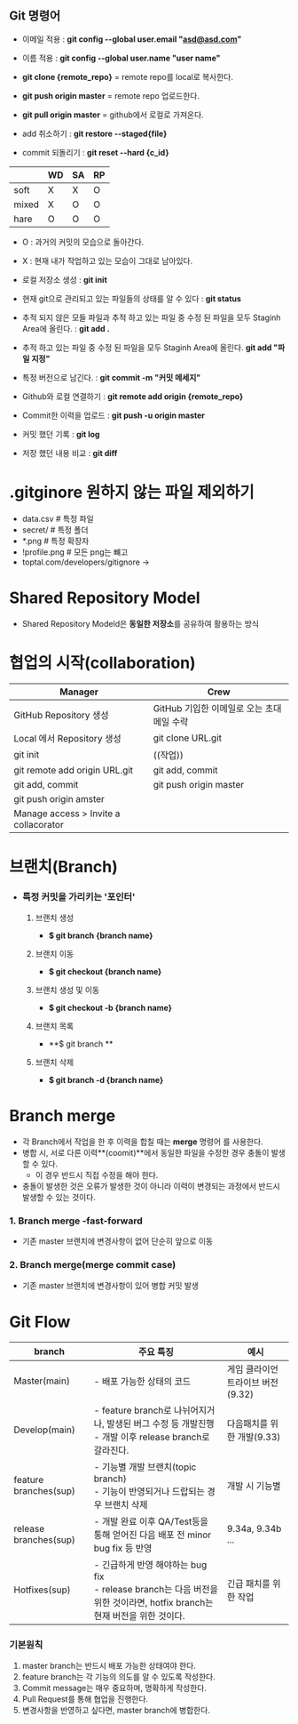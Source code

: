 ## **Git 명령어**

- 이메일 적용 : **git config --global user.email "[asd@asd.com](mailto:asd@asd.com)"**
- 이름 적용 : **git config --global user.name "user name"**
- **git clone {remote_repo}** = remote repo를 local로 복사한다.
- **git push origin master** = remote repo 업로드한다.
- **git pull origin master** = github에서 로컬로 가져온다.



- add 취소하기 : **git restore --staged{file}**

- commit 되돌리기 : **git reset --hard {c_id}**



|       | WD   | SA   | RP   |
| ----- | ---- | ---- | ---- |
| soft  | X    | X    | O    |
| mixed | X    | O    | O    |
| hare  | O    | O    | O    |

- O : 과거의 커밋의 모습으로 돌아간다.
- X : 현재 내가 작업하고 있는 모습이 그대로 남아있다.



- 로컬 저장소 생성 : **git init**
- 현재 git으로 관리되고 있는 파일들의 상태를 알 수 있다 : **git status**
- 추적 되지 않은 모들 파일과 추적 하고 있는 파일 중 수정 된 파일을 모두 Staginh Area에 올린다. : **git add .**
- 추적 하고 있는 파일 중 수정 된 파일을 모두 Staginh Area에 올린다. **git add "파일 지정"**
- 특정 버전으로 남긴다. : **git commit -m "커밋 메세지"**
- Github와 로컬 연결하기 : **git remote add origin {remote_repo}**
- Commit한 이력을 업로드 : **git push -u origin master**
- 커밋 했던 기록 : **git log**
- 저장 했던 내용 비교 : **git diff**



# .gitginore 원하지 않는 파일 제외하기

- data.csv # 특정 파일
- secret/   # 특정 폴더
- *.png     # 특정 확장자
- !profile.png   # 모든 png는 뺴고 
- toptal.com/developers/gitignore -> 





# Shared Repository Model

- Shared Repository Modeld은 **동일한 저장소**를 공유하여 활용하는 방식



# 협업의 시작(collaboration)

| Manager                               | Crew                                       |
| ------------------------------------- | ------------------------------------------ |
| GitHub Repository 생성                | GitHub 기입한 이메일로 오는 초대 메일 수락 |
| Local 에서 Repository 생성            | git clone URL.git                          |
| git init                              | ((작업))                                   |
| git remote add origin URL.git         | git add, commit                            |
| git add, commit                       | git push origin master                     |
| git push origin amster                |                                            |
| Manage access > Invite a collacorator |                                            |



# 브랜치(Branch)

- ### 특정 커밋을 가리키는 **'포인터'**

  1. 브랜치 생성
     - **$ git branch {branch name}**

  2. 브랜치 이동
     - **$ git checkout {branch name}**
  3. 브랜치 생성 및 이동
     - **$ git checkout -b {branch name}**
  4. 브랜치 목록
     - **$ git branch **
  5. 브랜치 삭제
     - **$ git branch -d {branch name}**



# Branch merge

- 각 Branch에서 작업을 한 후 이력을 합칠 때는 **merge** 명령어 를 사용한다.
- 병합 시, 서로 다른 이력**(coomit)**에서 동일한 파일을 수정한 경우 충돌이 발생할 수 있다.
  - 이 경우 반드시 직접 수정을 해야 한다.
- 충돌이 발생한 것은 오류가 발생한 것이 아니라 이력이 변경되는 과정에서 반드시 발생할 수 있는 것이다.



### 1. Branch merge -fast-forward

- 기존 master 브랜치에 변경사항이 없어 단순히 앞으로 이동

### 2. Branch merge(merge commit case)

- 기존 master 브랜치에 변경사항이 있어 병합 커밋 발생







# Git Flow

| branch                | 주요 특징                                                    | 예시                             |
| --------------------- | ------------------------------------------------------------ | -------------------------------- |
| Master(main)          | - 배포 가능한 상태의 코드                                    | 게임 클라이언트라이브 버전(9.32) |
| Develop(main)         | - feature branch로 나뉘어지거나, 발생된 버그 수정 등 개발진행<br />- 개발 이후 release branch로 갈라진다. | 다음패치를 위한 개발(9.33)       |
| feature branches(sup) | - 기능별 개발 브랜치(topic branch)<br />- 기능이 반영되거나 드랍되는 경우 브랜치 삭제 | 개발 시 기능별                   |
| release branches(sup) | - 개발 완료 이후 QA/Test등을 통해 얻어진 다음 배포 전 minor bug fix 등 반영 | 9.34a, 9.34b ...                 |
| Hotfixes(sup)         | - 긴급하게 반영 해야하는 bug fix<br />- release branch는 다음 버전을 위한 것이라면, hotfix branch는 현재 버전을 위한 것이다. | 긴급 패치를 위한 작업            |



### 기본원칙

1. master branch는 반드시 배포 가능한 상태여야 한다.
2. feature branch는 각 기능의 의도를 알 수 있도록 작성한다.
3. Commit message는 매우 중요하며, 명확하게 작성한다.
4. Pull Request를 통해 협업을 진행한다.
5. 변경사항을 반영하고 싶다면, master branch에 병합한다.

















